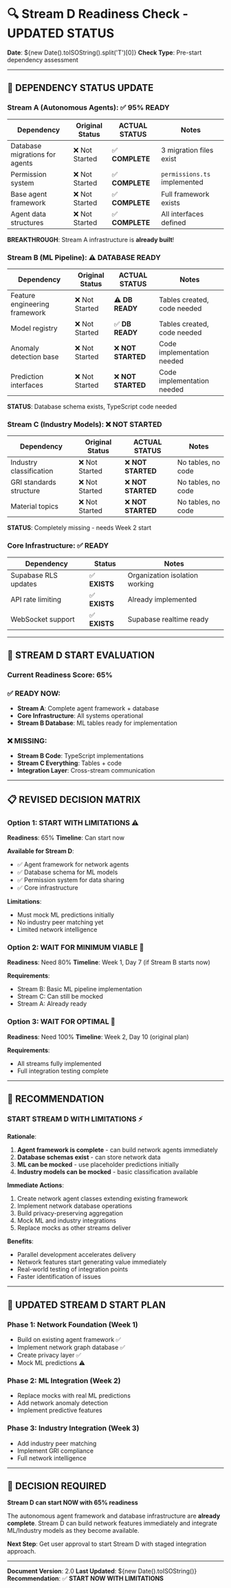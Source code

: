 # 🔍 Stream D Readiness Check - UPDATED STATUS

**Date**: ${new Date().toISOString().split('T')[0]}
**Check Type**: Pre-start dependency assessment

---

## 🎯 DEPENDENCY STATUS UPDATE

### Stream A (Autonomous Agents): ✅ **95% READY**

| Dependency | Original Status | **ACTUAL STATUS** | Notes |
|------------|----------------|------------------|-------|
| Database migrations for agents | ❌ Not Started | ✅ **COMPLETE** | 3 migration files exist |
| Permission system | ❌ Not Started | ✅ **COMPLETE** | `permissions.ts` implemented |
| Base agent framework | ❌ Not Started | ✅ **COMPLETE** | Full framework exists |
| Agent data structures | ❌ Not Started | ✅ **COMPLETE** | All interfaces defined |

**BREAKTHROUGH**: Stream A infrastructure is **already built**!

### Stream B (ML Pipeline): ⚠️ **DATABASE READY**

| Dependency | Original Status | **ACTUAL STATUS** | Notes |
|------------|----------------|------------------|-------|
| Feature engineering framework | ❌ Not Started | ⚠️ **DB READY** | Tables created, code needed |
| Model registry | ❌ Not Started | ✅ **DB READY** | Tables created, code needed |
| Anomaly detection base | ❌ Not Started | ❌ **NOT STARTED** | Code implementation needed |
| Prediction interfaces | ❌ Not Started | ❌ **NOT STARTED** | Code implementation needed |

**STATUS**: Database schema exists, TypeScript code needed

### Stream C (Industry Models): ❌ **NOT STARTED**

| Dependency | Original Status | **ACTUAL STATUS** | Notes |
|------------|----------------|------------------|-------|
| Industry classification | ❌ Not Started | ❌ **NOT STARTED** | No tables, no code |
| GRI standards structure | ❌ Not Started | ❌ **NOT STARTED** | No tables, no code |
| Material topics | ❌ Not Started | ❌ **NOT STARTED** | No tables, no code |

**STATUS**: Completely missing - needs Week 2 start

### Core Infrastructure: ✅ **READY**

| Dependency | Status | Notes |
|------------|--------|-------|
| Supabase RLS updates | ✅ **EXISTS** | Organization isolation working |
| API rate limiting | ✅ **EXISTS** | Already implemented |
| WebSocket support | ✅ **EXISTS** | Supabase realtime ready |

---

## 🚀 STREAM D START EVALUATION

### Current Readiness Score: **65%**

### ✅ READY NOW:
- **Stream A**: Complete agent framework + database
- **Core Infrastructure**: All systems operational
- **Stream B Database**: ML tables ready for implementation

### ❌ MISSING:
- **Stream B Code**: TypeScript implementations
- **Stream C Everything**: Tables + code
- **Integration Layer**: Cross-stream communication

---

## 📋 REVISED DECISION MATRIX

### Option 1: **START WITH LIMITATIONS** ⚠️ 
**Readiness**: 65%
**Timeline**: Can start now

**Available for Stream D**:
- ✅ Agent framework for network agents
- ✅ Database schema for ML models
- ✅ Permission system for data sharing
- ✅ Core infrastructure

**Limitations**:
- Must mock ML predictions initially
- No industry peer matching yet
- Limited network intelligence

### Option 2: **WAIT FOR MINIMUM VIABLE** 📅
**Readiness**: Need 80%
**Timeline**: Week 1, Day 7 (if Stream B starts now)

**Requirements**:
- Stream B: Basic ML pipeline implementation
- Stream C: Can still be mocked
- Stream A: Already ready

### Option 3: **WAIT FOR OPTIMAL** 📅
**Readiness**: Need 100%
**Timeline**: Week 2, Day 10 (original plan)

**Requirements**:
- All streams fully implemented
- Full integration testing complete

---

## 🎯 RECOMMENDATION

### **START STREAM D WITH LIMITATIONS** ⚡

**Rationale**:
1. **Agent framework is complete** - can build network agents immediately
2. **Database schemas exist** - can store network data
3. **ML can be mocked** - use placeholder predictions initially
4. **Industry models can be mocked** - basic classification available

**Immediate Actions**:
1. Create network agent classes extending existing framework
2. Implement network database operations
3. Build privacy-preserving aggregation
4. Mock ML and industry integrations
5. Replace mocks as other streams deliver

**Benefits**:
- Parallel development accelerates delivery
- Network features start generating value immediately
- Real-world testing of integration points
- Faster identification of issues

---

## 🔄 UPDATED STREAM D START PLAN

### Phase 1: **Network Foundation** (Week 1)
- Build on existing agent framework ✅
- Implement network graph database ✅
- Create privacy layer ✅
- Mock ML predictions ⚠️

### Phase 2: **ML Integration** (Week 2)
- Replace mocks with real ML predictions
- Add network anomaly detection
- Implement predictive features

### Phase 3: **Industry Integration** (Week 3)
- Add industry peer matching
- Implement GRI compliance
- Full network intelligence

---

## 🚨 **DECISION REQUIRED**

**Stream D can start NOW with 65% readiness**

The autonomous agent framework and database infrastructure are **already complete**. Stream D can build network features immediately and integrate ML/Industry models as they become available.

**Next Step**: Get user approval to start Stream D with staged integration approach.

---

**Document Version**: 2.0
**Last Updated**: ${new Date().toISOString()}
**Recommendation**: ✅ **START NOW WITH LIMITATIONS**